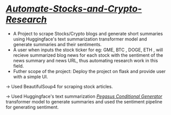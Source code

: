 <h1><strong><span style="text-decoration: underline;"><em>Automate-Stocks-and-Crypto-Research</em></span></strong></h1>
<ul>
<li>A Project to scrape Stocks/Crypto blogs and generate short summaries using Huggingface's text summarization transformer model and generate summaries and their sentiments.</li>
<li>A user when inputs the stock ticker for eg: GME, BTC , DOGE, ETH , will recieve summarized blog news for each stock with the sentiment of the news summary and news URL, thus automating research work in this field.</li>
<li>Futher scope of the project: Deploy the project on flask and provide user with a simple UI.&nbsp;&nbsp;</li>
</ul>
<p>-&gt; Used BeautifulSoup4 for scraping stock articles.</p>
<p style="text-align: left;">-&gt; Used Huggingface's text summarization <span style="text-decoration: underline;"><em>Pegasus Conditional Generator</em></span> transformer model to generate summaries and used the sentiment pipeline for generating sentiment.</p>
<p>&nbsp;</p>
